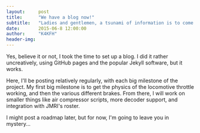```yaml
---
layout:     post
title:      "We have a blog now!"
subtitle:   "Ladies and gentlemen, a tsunami of information is to come..."
date:       2015-06-8 12:00:00
author:     "K4KFH"
header-img: 
---
```


<p>Yes, believe it or not, I took the time to set up a blog. I did it rather uncreatively, using GitHub pages and the popular Jekyll software, but it works.

<p>Here, I'll be posting relatively regularly, with each big milestone of the project. My first big milestone is to get the physics of the locomotive throttle working, and then the various different brakes. From there, I will work on smaller things like air compressor scripts, more decoder support, and integration with JMRI's roster.

<p>I might post a roadmap later, but for now, I'm going to leave you in mystery...
